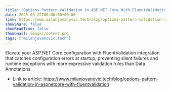 ```yaml
---
title: "Options Pattern Validation in ASP.NET Core With FluentValidation"
date: 2025-03-22T00:00:00+00:00
link: https://www.milanjovanovic.tech/blog/options-pattern-validation-in-aspnetcore-with-fluentvalidation
showShare: false
showReadTime: false
thumbnail: images/dotnet.png
tags: ["milanjovanovic.tech"]
---
```

Elevate your ASP.NET Core configuration with FluentValidation integration that catches configuration errors at startup, preventing silent failures and runtime exceptions with more expressive validation rules than Data Annotations.

- Link to article: https://www.milanjovanovic.tech/blog/options-pattern-validation-in-aspnetcore-with-fluentvalidation